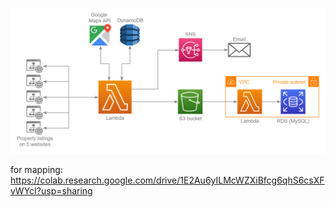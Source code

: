 ![](housing-diagram.png)

for mapping: https://colab.research.google.com/drive/1E2Au6yILMcWZXiBfcg6qhS6csXFvWYcI?usp=sharing
